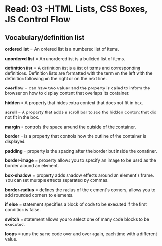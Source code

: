 # Read: 03 -HTML Lists, CSS Boxes, JS Control Flow

## Vocabulary/definition list

**ordered list** = An ordered list is a numbered list of items.

**unordered list** = An unordered list is a bulleted list of items.

**definition list** = A definition list is a list of terms and corresponding definitions.
Definition lists are formatted with the term on the left with the definition following on the right or on the next line.

**overflow** = can have two values and the property is called to inform the browser on how to display content that overlaps its container.

**hidden** = A property that hides extra content that does not fit in box.

**scroll** = A property that adds a scroll bar to see the hidden content that did not fit in the box.

**margin** = controls the space around the outside of the container.

**border** = is a property that controls how the outline of the container is displayed.

**padding** = property is the spacing after the border but inside the conatiner.

**border-image** = property allows you to specify an image to be used as the border around an element.

**box-shadow** = property adds shadow effects around an element's frame. You can set multiple effects separated by commas.

**border-radius** = defines the radius of the element's corners, allows you to add rounded corners to elements.

**if else** = statement specifies a block of code to be executed if the first condition is false.

**switch** = statement allows you to select one of many code blocks to be executed.

**loops** = runs the same code over and over again, each time with a different value.
